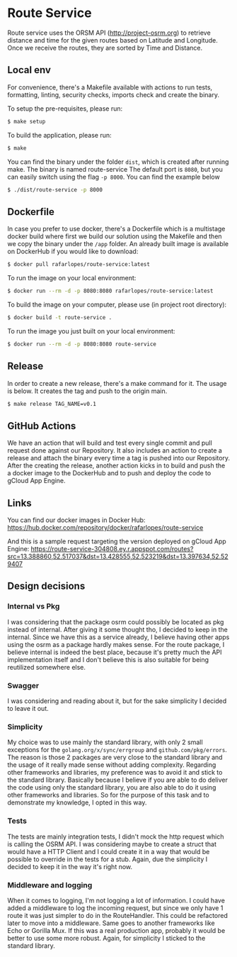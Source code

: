 # Route Service

Route service uses the ORSM API (http://project-osrm.org) to retrieve distance and time for the given routes based on Latitude and Longitude. Once we receive the routes, they are sorted by Time and Distance.

## Local env

For convenience, there's a Makefile available with actions to run tests, formatting, linting, security checks, imports check and create the binary.

To setup the pre-requisites, please run:
````bash
$ make setup
````

To build the application, please run:
````bash
$ make
````

You can find the binary under the folder ```dist```, which is created after running make. The binary is named route-service
The default port is ```8080```, but you can easily switch using the flag ```-p 8000```. You can find the example below

````bash
$ ./dist/route-service -p 8000
````


## Dockerfile

In case you prefer to use docker, there's a Dockerfile which is a multistage docker build where first we build our solution using the Makefile and then we copy the binary under the ```/app``` folder.
An already built image is available on DockerHub if you would like to download:

````bash
$ docker pull rafarlopes/route-service:latest
````

To run the image on your local environment:
````bash
$ docker run --rm -d -p 8080:8080 rafarlopes/route-service:latest
````

To build the image on your computer, please use (in project root directory):
````bash
$ docker build -t route-service .
````

To  run the image you just built on your local environment:
````bash
$ docker run --rm -d -p 8080:8080 route-service
````

## Release

In order to create a new release, there's a make command for it. The usage is below.
It creates the tag and push to the origin main.
````bash
$ make release TAG_NAME=v0.1
````

## GitHub Actions
We have an action that will build and test every single commit and pull request done against our Repository.
It also includes an action to create a release and attach the binary every time a tag is pushed into our Repository.
After the creating the release, another action kicks in to build and push the a docker image to the DockerHub and to push and deploy the code to gCloud App Engine.

## Links
You can find our docker images in Docker Hub: https://hub.docker.com/repository/docker/rafarlopes/route-service

And this is a sample request targeting the version deployed on gCloud App Engine: https://route-service-304808.ey.r.appspot.com/routes?src=13.388860,52.517037&dst=13.428555,52.523219&dst=13.397634,52.529407

## Design decisions

### Internal vs Pkg
I was considering that the package osrm could possibly be located as pkg instead of internal.
After giving it some thought tho, I decided to keep in the internal. Since we have this as a service already, I believe having other apps using the osrm as a package hardly makes sense.
For the route package, I believe internal is indeed the best place, because it's pretty much the API implementation itself and I don't believe this is also suitable for being reutilized somewhere else.

### Swagger
I was considering and reading about it, but for the sake simplicity I decided to leave it out.

### Simplicity
My choice was to use mainly the standard library, with only 2 small exceptions for the ```golang.org/x/sync/errgroup``` and ```github.com/pkg/errors```.
The reason is those 2 packages are very close to the standard library and the usage of it really made sense without adding complexity.
Regarding other frameworks and libraries, my preference was to avoid it and stick to the standard library.
Basically because I believe if you are able to do deliver the code using only the standard library, you are also able to do it using other frameworks and libraries.
So for the purpose of this task and to demonstrate my knowledge, I opted in this way.

### Tests
The tests are mainly integration tests, I didn't mock the http request which is calling the OSRM API.
I was considering maybe to create a struct that would have a HTTP Client and I could create it in a way that would be possible to override in the tests for a stub.
Again, due the simplicity I decided to keep it in the way it's right now.

### Middleware and logging
When it comes to logging, I'm not logging a lot of information.
I could have added a middleware to log the incoming request, but since we only have 1 route it was just simpler to do in the RouteHandler.
This could be refactored later to move into a middleware. Same goes to another frameworks like Echo or Gorilla Mux.
If this was a real production app, probably it would be better to use some more robust.
Again, for simplicity I sticked to the standard library.
